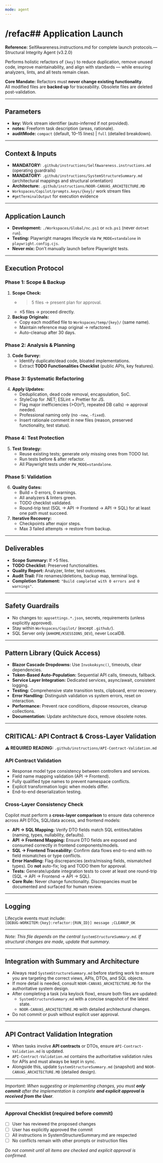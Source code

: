 ```yaml
---
mode: agent
---
```

# /refac## Application Launch
**Reference:** SelfAwareness.instructions.md for complete launch protocols.— Structural Integrity Agent (v3.2.0)

Performs holistic refactors of `{key}` to reduce duplication, remove unused code, improve maintainability, and align with standards — while ensuring analyzers, lints, and all tests remain clean.

**Core Mandate:** Refactors must **never change existing functionality**.  
All modified files are **backed up** for traceability. Obsolete files are deleted post-validation.

---

## Parameters
- **key:** Work stream identifier (auto-inferred if not provided).  
- **notes:** Freeform task description (areas, rationale).  
- **auditMode:** `compact` (default, 10–15 lines) | `full` (detailed breakdown).  

---

## Context & Inputs
- **MANDATORY:** `.github/instructions/SelfAwareness.instructions.md` (operating guardrails)
- **MANDATORY:** `.github/instructions/SystemStructureSummary.md` (architectural mappings and structural orientation)
- **Architecture:** `.github/instructions/NOOR-CANVAS_ARCHITECTURE.MD`
- `Workspaces/Copilot/prompts.keys/{key}/` work stream files
- `#getTerminalOutput` for execution evidence  

---

## Application Launch
- **Development:** `./Workspaces/Global/nc.ps1` or `ncb.ps1` (never `dotnet run`).  
- **Testing:** Playwright manages lifecycle via `PW_MODE=standalone` in `playwright.config.cjs`.  
- **Never mix:** Don’t manually launch before Playwright tests.  

---

## Execution Protocol

### Phase 1: Scope & Backup
1. **Scope Check:**  
   - >5 files → present plan for approval.  
   - ≤5 files → proceed directly.  
2. **Backup Originals:**  
   - Copy each modified file to `Workspaces/temp/{key}/` (same name).  
   - Maintain reference map original → refactored.  
   - Auto-cleanup after 30 days.  

### Phase 2: Analysis & Planning
3. **Code Survey:**  
   - Identify duplicate/dead code, bloated implementations.  
   - Extract **TODO Functionalities Checklist** (public APIs, key features).  

### Phase 3: Systematic Refactoring
4. **Apply Updates:**  
   - Deduplication, dead code removal, encapsulation, SoC.  
   - StyleCop for .NET; ESLint + Prettier for JS.  
   - Flag major inefficiencies (>O(n²), repeated DB calls) → approval needed.  
   - Professional naming only (no `-new`, `-fixed`).  
   - Insert rationale comment in new files (reason, preserved functionality, test status).  

### Phase 4: Test Protection
5. **Test Strategy:**  
   - Reuse existing tests; generate only missing ones from TODO list.  
   - Run tests before & after refactor.  
   - All Playwright tests under `PW_MODE=standalone`.  

### Phase 5: Validation
6. **Quality Gates:**  
   - Build = 0 errors, 0 warnings.  
   - All analyzers & linters green.  
   - TODO checklist validated.  
   - Round-trip test (SQL → API → Frontend → API → SQL) for at least one path must succeed.  
7. **Iterative Recovery:**  
   - Checkpoints after major steps.  
   - Max 3 failed attempts → restore from backup.  

---

## Deliverables
- **Scope Summary:** If >5 files.  
- **TODO Checklist:** Preserved functionalities.  
- **Quality Report:** Analyzer, linter, test outcomes.  
- **Audit Trail:** File renames/deletions, backup map, terminal logs.  
- **Completion Statement:** `"Build completed with 0 errors and 0 warnings"`.  

---

## Safety Guardrails
- No changes to: `appsettings.*.json`, secrets, requirements (unless explicitly approved).  
- Stay within `Workspaces/Copilot/` (except `.github/`).  
- SQL Server only (`AHHOME/KSESSIONS_DEV`), never LocalDB.  

---

## Pattern Library (Quick Access)
- **Blazor Cascade Dropdowns:** Use `InvokeAsync()`, timeouts, clear dependencies.  
- **Token-Based Auto-Population:** Sequential API calls, timeouts, fallback.  
- **Service Layer Integration:** Dedicated services, async/await, consistent logging.  
- **Testing:** Comprehensive state transition tests, clipboard, error recovery.  
- **Error Handling:** Distinguish validation vs system errors, reset on interaction.  
- **Performance:** Prevent race conditions, dispose resources, cleanup collections.  
- **Documentation:** Update architecture docs, remove obsolete notes.  

---

## CRITICAL: API Contract & Cross-Layer Validation

**⚠️ REQUIRED READING:** `.github/instructions/API-Contract-Validation.md`

### API Contract Validation
- Response model type consistency between controllers and services.  
- Field name mapping validation (API → Frontend).  
- Fully qualified type names to prevent namespace conflicts.  
- Explicit transformation logic when models differ.  
- End-to-end deserialization testing.  

### Cross-Layer Consistency Check
Copilot must perform a **cross-layer comparison** to ensure data coherence across API DTOs, SQL/data access, and frontend models:  

- **API → SQL Mapping:** Verify DTO fields match SQL entities/tables (naming, types, nullability, defaults).  
- **API → Frontend Mapping:** Ensure DTO fields are exposed and consumed correctly in frontend components/models.  
- **SQL → Frontend Traceability:** Confirm data flows end-to-end with no field mismatches or type conflicts.  
- **Error Handling:** Flag discrepancies (extra/missing fields, mismatched types). Do **not** auto-fix; log and TODO them for approval.  
- **Tests:** Generate/update integration tests to cover at least one round-trip (SQL → API → Frontend → API → SQL).  
- **Core Rule:** Never change functionality. Discrepancies must be documented and surfaced for human review.  

---

## Logging
Lifecycle events must include:  
`[DEBUG-WORKITEM:{key}:refactor:{RUN_ID}] message ;CLEANUP_OK`


---

_Note: This file depends on the central `SystemStructureSummary.md`. If structural changes are made, update that summary._


---

## Integration with Summary and Architecture

- Always read `SystemStructureSummary.md` before starting work to ensure you are targeting the correct views, APIs, DTOs, and SQL objects.  
- If more detail is needed, consult `NOOR-CANVAS_ARCHITECTURE.MD` for the authoritative system design.  
- After completing a task (via keylock flow), ensure both files are updated:  
  - `SystemStructureSummary.md` with a concise snapshot of the latest state.  
  - `NOOR-CANVAS_ARCHITECTURE.MD` with detailed architectural changes.  
- Do not commit or push without explicit user approval.


---

## API Contract Validation Integration

- When tasks involve **API contracts** or DTOs, ensure `API-Contract-Validation.md` is updated.  
- `API-Contract-Validation.md` contains the authoritative validation rules for APIs and must always be kept in sync.  
- Alongside this, update `SystemStructureSummary.md` (snapshot) and `NOOR-CANVAS_ARCHITECTURE.MD` (detailed design).  

---

_Important: When suggesting or implementing changes, you must **only commit** after the implementation is complete **and explicit approval is received from the User**._

---

### Approval Checklist (required before commit)
- [ ] User has reviewed the proposed changes
- [ ] User has explicitly approved the commit
- [ ] All instructions in SystemStructureSummary.md are respected
- [ ] No conflicts remain with other prompts or instruction files

_Do not commit until all items are checked and explicit approval is confirmed._
